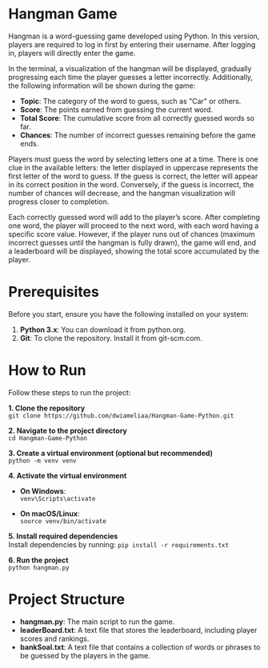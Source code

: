 # Hangman Game

Hangman is a word-guessing game developed using Python. In this version, players are required to log in first by entering their username. After logging in, players will directly enter the game.

In the terminal, a visualization of the hangman will be displayed, gradually progressing each time the player guesses a letter incorrectly. Additionally, the following information will be shown during the game:

- **Topic**: The category of the word to guess, such as "Car" or others.
- **Score**: The points earned from guessing the current word.
- **Total Score**: The cumulative score from all correctly guessed words so far.
- **Chances**: The number of incorrect guesses remaining before the game ends.

Players must guess the word by selecting letters one at a time. There is one clue in the available letters: the letter displayed in uppercase represents the first letter of the word to guess. If the guess is correct, the letter will appear in its correct position in the word. Conversely, if the guess is incorrect, the number of chances will decrease, and the hangman visualization will progress closer to completion.

Each correctly guessed word will add to the player’s score. After completing one word, the player will proceed to the next word, with each word having a specific score value. However, if the player runs out of chances (maximum incorrect guesses until the hangman is fully drawn), the game will end, and a leaderboard will be displayed, showing the total score accumulated by the player.


# Prerequisites
Before you start, ensure you have the following installed on your system:

1. **Python 3.x**: You can download it from python.org.
2. **Git**: To clone the repository. Install it from git-scm.com.

# How to Run

Follow these steps to run the project:

**1. Clone the repository**  
```git clone https://github.com/dwiameliaa/Hangman-Game-Python.git```

**2. Navigate to the project directory**  
```cd Hangman-Game-Python```

**3. Create a virtual environment (optional but recommended)**  
```python -m venv venv```

**4. Activate the virtual environment**  
  - **On Windows**:  
```venv\Scripts\activate```

  - **On macOS/Linux**:  
```source venv/bin/activate```

**5. Install required dependencies**  
Install dependencies by running:
```pip install -r requirements.txt```

**6. Run the project**  
```python hangman.py```

# Project Structure
- **hangman.py**: The main script to run the game.
- **leaderBoard.txt**: A text file that stores the leaderboard, including player scores and rankings.
- **bankSoal.txt**: A text file that contains a collection of words or phrases to be guessed by the players in the game.
